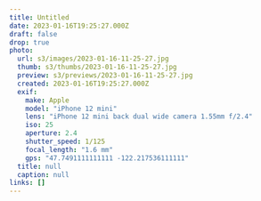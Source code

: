 ```yaml
---
title: Untitled
date: 2023-01-16T19:25:27.000Z
draft: false
drop: true
photo:
  url: s3/images/2023-01-16-11-25-27.jpg
  thumb: s3/thumbs/2023-01-16-11-25-27.jpg
  preview: s3/previews/2023-01-16-11-25-27.jpg
  created: 2023-01-16T19:25:27.000Z
  exif:
    make: Apple
    model: "iPhone 12 mini"
    lens: "iPhone 12 mini back dual wide camera 1.55mm f/2.4"
    iso: 25
    aperture: 2.4
    shutter_speed: 1/125
    focal_length: "1.6 mm"
    gps: "47.7491111111111 -122.217536111111"
  title: null
  caption: null
links: []
---
```


